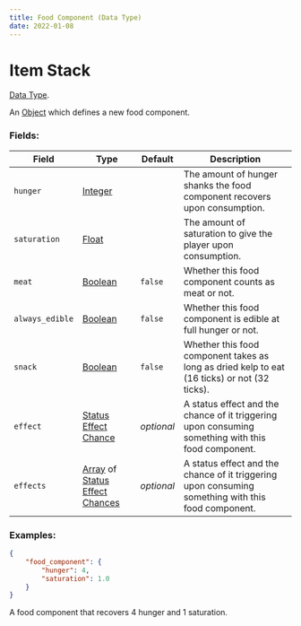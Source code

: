```yaml
---
title: Food Component (Data Type)
date: 2022-01-08
---
```

# Item Stack

[Data Type](../data_types.md).

An [Object](object.md) which defines a new food component.

### Fields:

Field  | Type | Default | Description
-------|------|---------|-------------
`hunger` | [Integer](https://origins.readthedocs.io/en/latest/data_types/integer/) | | The amount of hunger shanks the food component recovers upon consumption.
`saturation` | [Float](https://origins.readthedocs.io/en/latest/data_types/float/) | | The amount of saturation to give the player upon consumption.
`meat` | [Boolean](https://origins.readthedocs.io/en/latest/data_types/boolean/) | `false` | Whether this food component counts as meat or not.
`always_edible` | [Boolean](https://origins.readthedocs.io/en/latest/data_types/boolean/) | `false` | Whether this food component is edible at full hunger or not.
`snack` | [Boolean](https://origins.readthedocs.io/en/latest/data_types/boolean/) | `false` | Whether this food component takes as long as dried kelp to eat (16 ticks) or not (32 ticks).
`effect` | [Status Effect Chance](status_effect_chance.md) | *optional* | A status effect and the chance of it triggering upon consuming something with this food component.
`effects` | [Array](https://origins.readthedocs.io/en/latest/types/data_types/array/) of [Status Effect Chances](status_effect_chance.md) | *optional* | A status effect and the chance of it triggering upon consuming something with this food component.

### Examples:

```json
{
  	"food_component": {
		"hunger": 4,
        "saturation": 1.0
  	}
}
```

A food component that recovers 4 hunger and 1 saturation.